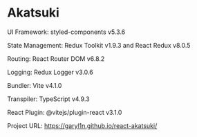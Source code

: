 # Akatsuki

UI Framework: styled-components v5.3.6

State Management: Redux Toolkit v1.9.3 and React Redux v8.0.5

Routing: React Router DOM v6.8.2

Logging: Redux Logger v3.0.6

Bundler: Vite v4.1.0

Transpiler: TypeScript v4.9.3

React Plugin: @vitejs/plugin-react v3.1.0

Project URL: https://garyl1n.github.io/react-akatsuki/

